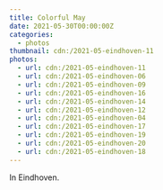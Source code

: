 ```yaml
---
title: Colorful May
date: 2021-05-30T00:00:00Z
categories:
  - photos
thumbnail: cdn:/2021-05-eindhoven-11
photos:
  - url: cdn:/2021-05-eindhoven-11
  - url: cdn:/2021-05-eindhoven-06
  - url: cdn:/2021-05-eindhoven-09
  - url: cdn:/2021-05-eindhoven-16
  - url: cdn:/2021-05-eindhoven-14
  - url: cdn:/2021-05-eindhoven-12
  - url: cdn:/2021-05-eindhoven-04
  - url: cdn:/2021-05-eindhoven-17
  - url: cdn:/2021-05-eindhoven-19
  - url: cdn:/2021-05-eindhoven-20
  - url: cdn:/2021-05-eindhoven-18
---
```


In Eindhoven.

<style>
.fg-2021-05-30-colorful-may {
  grid-template-columns: repeat(3, 1fr);
  grid-template-areas:
    "a a a"
    "b b c"
    "d e f"
    "d g f"
    "h h h"
    "i j k";
}

.fg-2021-05-30-colorful-may > *:nth-child(1) { grid-area: a; }
.fg-2021-05-30-colorful-may > *:nth-child(2) { grid-area: b; }
.fg-2021-05-30-colorful-may > *:nth-child(3) { grid-area: c; }
.fg-2021-05-30-colorful-may > *:nth-child(4) { grid-area: d; }
.fg-2021-05-30-colorful-may > *:nth-child(5) { grid-area: e; }
.fg-2021-05-30-colorful-may > *:nth-child(6) { grid-area: f; }
.fg-2021-05-30-colorful-may > *:nth-child(7) { grid-area: g; }
.fg-2021-05-30-colorful-may > *:nth-child(8) { grid-area: h; }
.fg-2021-05-30-colorful-may > *:nth-child(9) { grid-area: i; }
.fg-2021-05-30-colorful-may > *:nth-child(10) { grid-area: j; }
.fg-2021-05-30-colorful-may > *:nth-child(11) { grid-area: k; }
</style>
